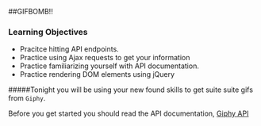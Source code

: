 ##GIFBOMB!!


### Learning Objectives
* Pracitce hitting API endpoints. 
* Practice using Ajax requests to get your information
* Practice familiarizing yourself with API documentation.
* Practice rendering DOM elements using jQuery



#####Tonight you will be using your new found skills to get suite suite gifs from `Giphy`.

Before you get started you should read the API documentation, [Giphy API](https://api.giphy.com/)

